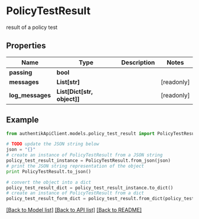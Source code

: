 # PolicyTestResult

result of a policy test

## Properties
Name | Type | Description | Notes
------------ | ------------- | ------------- | -------------
**passing** | **bool** |  | 
**messages** | **List[str]** |  | [readonly] 
**log_messages** | **List[Dict[str, object]]** |  | [readonly] 

## Example

```python
from authentikApiClient.models.policy_test_result import PolicyTestResult

# TODO update the JSON string below
json = "{}"
# create an instance of PolicyTestResult from a JSON string
policy_test_result_instance = PolicyTestResult.from_json(json)
# print the JSON string representation of the object
print PolicyTestResult.to_json()

# convert the object into a dict
policy_test_result_dict = policy_test_result_instance.to_dict()
# create an instance of PolicyTestResult from a dict
policy_test_result_form_dict = policy_test_result.from_dict(policy_test_result_dict)
```
[[Back to Model list]](../README.md#documentation-for-models) [[Back to API list]](../README.md#documentation-for-api-endpoints) [[Back to README]](../README.md)


